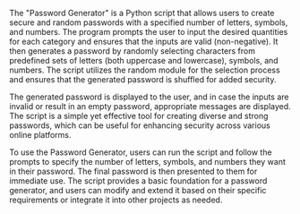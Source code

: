 The "Password Generator" is a Python script that allows users to create secure and random passwords with a specified number of letters, symbols, and numbers. The program prompts the user to input the desired quantities for each category and ensures that the inputs are valid (non-negative). It then generates a password by randomly selecting characters from predefined sets of letters (both uppercase and lowercase), symbols, and numbers. The script utilizes the random module for the selection process and ensures that the generated password is shuffled for added security.

The generated password is displayed to the user, and in case the inputs are invalid or result in an empty password, appropriate messages are displayed. The script is a simple yet effective tool for creating diverse and strong passwords, which can be useful for enhancing security across various online platforms.

To use the Password Generator, users can run the script and follow the prompts to specify the number of letters, symbols, and numbers they want in their password. The final password is then presented to them for immediate use. The script provides a basic foundation for a password generator, and users can modify and extend it based on their specific requirements or integrate it into other projects as needed.
